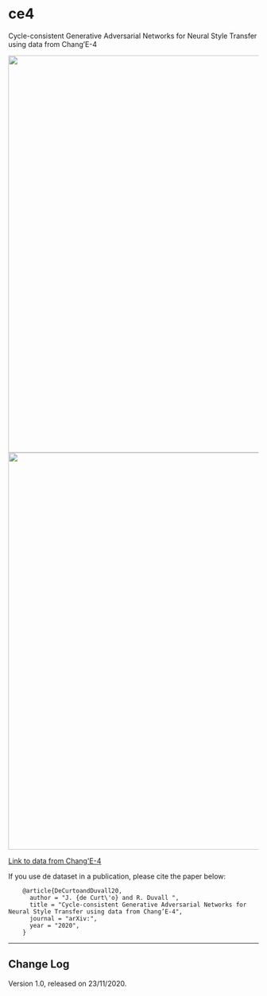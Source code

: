 # ce4
Cycle-consistent Generative Adversarial Networks for Neural Style Transfer using data from Chang’E-4

<p align="center">
<img src="ce4_01.png" width="800">
<img src="ce4_02.png" width="800">
</p>

<a href="https://drive.google.com/file/d/1XqD0BQdyIwh2YYNfUm8c-hYb_xwgz7jx/view?usp=sharing">Link to data from Chang'E-4</a>

If you use de dataset in a publication, please cite the paper below:

        @article{DeCurtoandDuvall20,
          author = "J. {de Curt\'o} and R. Duvall ",
          title = "Cycle-consistent Generative Adversarial Networks for Neural Style Transfer using data from Chang’E-4",
          journal = "arXiv:",
          year = "2020",
        }

--------------------------------------------------------
Change Log
--------------------------------------------------------

Version 1.0, released on 23/11/2020.

